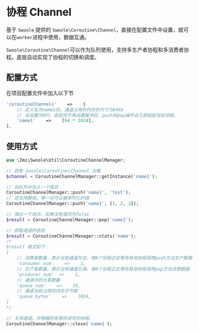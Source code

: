 # 协程 Channel

基于 `Swoole` 提供的 `Swoole\Coroutine\Channel`，直接在配置文件中设置，就可以在`worker`进程中使用，数据互通。

`Swoole\Coroutine\Channel`可以作为队列使用，支持多生产者协程和多消费者协程。底层自动实现了协程的切换和调度。

## 配置方式

在项目配置文件中加入以下节
```php
'coroutineChannels'    =>    [
    // 定义名为name1的，通道占用的内存的尺寸为64kb
    // 当设置为0时，底层将不再设置缓冲区，push和pop操作会立即挂起当前协程。
    'name1'    =>    [64 * 1024],
],
```

## 使用方式

```php
use \Imi\Swoole\Util\CoroutineChannelManager;

// 获取 Swoole\Coroutine\Channel 对象
$channel = CoroutineChannelManager::getInstance('name1');

// 向队列中加入一个成员
CoroutineChannelManager::push('name1', 'test');
// 还支持数组，等一切可以被序列化的值
CoroutineChannelManager::push('name1', [1, 2, 3]);

// 弹出一个成员，如果没有值则为false
$result = CoroutineChannelManager::pop('name1');

// 获取通道的状态
$result = CoroutineChannelManager::stats('name');
/*
$result 格式如下：
[
    // 消费者数量，表示当前通道为空，有N个协程正在等待其他协程调用push方法生产数据
    'consumer_num'    =>    1,
    // 生产者数量，表示当前通道已满，有N个协程正在等待其他协程调用pop方法消费数据
    'producer_num'  =>    1,
    // 通道中的元素数量
    'queue_num'    =>    10,
    // 通道当前占用的内存字节数
    'queue_bytes'    =>    1024,
]
*/

// 关闭通道。并唤醒所有等待读写的协程。
CoroutineChannelManager::close('name1');

```